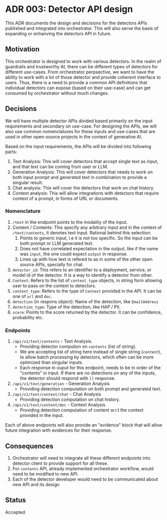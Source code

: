 # ADR 003: Detector API design

This ADR documents the design and decisions for the detectors APIs published and integrated into orchestrator. This will also serve the basis of expanding or enhanving the detectors API in future.

## Motivation

This orchestrator is designed to work with various detectors. In the realm of guardrails and trustworthy AI, there can be different types of detectors for different use-cases. From orchestrator perpsective, we want to have the ability to work with a lot of those detector and provide coherent interface to users. Thus, there is a need to provide a common API definitions that individual detectors can expose (based on their use-case) and can get consumed by orchestrator without much changes.

## Decisions

We will have multiple detector APIs divided based primarily on the input requirements and secondary on use-case. For designing the APIs, we will also use common nomenclatures for these inputs and use-cases that are used in other open-source projects in the context of generative AI.

Based on the input requirements, the APIs will be divided into following parts:
1. Text Analysis: This will cover detectors that accept single text as input, and that text can be coming from user or LLM.
1. Generation Analysis: This will cover detectors that needs to work on both input prompt and generated text in combination to provide a singular result.
1. Chat analysis: This will cover the detectors that work on chat history.
1. Context analysis: This will allow integrations with detectors that require context of a prompt, in forms of URL or documents.

### Nomenclature
1. `/text` in the endpoint points to the modality of the input.
1. Content / Contents: This specify any arbitrary input and in the context of `/text/contents`, it denotes text input. Rational behind this selection:
    1. Points to generic input, i.e it is not too specific. So the input can be both prompt or LLM generated text.
    1. Does not have correlated expectation in the output, like if the name was `input`, the  one could expect `output` in response.
    1. Lines up with how text is refered to as in some of the other open source APIs, specially for chat.
1. `detector_id`: This refers to an identifier to a deployment, service, or model id of the detector. It is a way to identify a detector from other.
1. `Context`: Refers to the list of `context_type` objects, in string form allowing user to pass on the context to detectors.
1. `context_type`: Refers to the type of `Context` provided in the API. It can be one of `url` and `doc`. 
1. `detection` (in respons object): Name of the detection, like `EmailAddress`
1. `detection_type`: Type of the detection, like HAP / PII.
1. `score`: Points to the score returned by the detector. It can be confidence, probability etc.

### Endpoints

1. `/api/v1/text/contents` - Text Analysis.
    - Providing detector compution on `contents` (list of string).
    - We are accepting list of string here instead of single string (`content`), to allow batch processing by detectors, which often can be more optimized than singular inputs.
    - Each response in ouput for this endpoint, needs to be in order of the "contents" in input. If there are no detections on any of the inputs, the detector should respond with `[]` response.
1. `/api/v1/text/generation` - Generation Analysis
    - Providing detection computation on both prompt and generated text.
1. `/api/v1/text/context/chat` - Chat Analysis
    - Providing detection computation on chat history.
1. `/api/v1/text/context/doc` - Context Analysis
    - Providing detection computation of content w.r.t the context provided in the input.

Each of above endpoints will also provide an "evidence" block that will allow future integration with evidences for their response.

## Consequences

1. Orchestrator will need to integrate all these different endpoints into detector client to provide support for all these.
1. For `contents` API, already implemented orchestrator workflow, would need to be modified to new API.
1. Each of the detector developer would need to be communicated about new API and its design

## Status

Accepted
